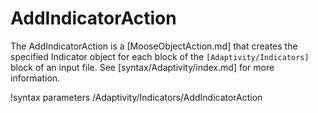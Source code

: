 # AddIndicatorAction

The AddIndicatorAction is a [MooseObjectAction.md] that creates the specified Indicator object for
each block of the `[Adaptivity/Indicators]` block of an input file. See [syntax/Adaptivity/index.md]
for more information.

!syntax parameters /Adaptivity/Indicators/AddIndicatorAction

